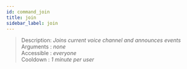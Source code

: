 ```yaml
---
id: command_join
title: join
sidebar_label: join
---
```


> Description: _Joins current voice channel and announces events_<br />
> Arguments  : _none_<br />
> Accessible : _everyone_<br />
> Cooldown   : _1 minute per user_<br />
